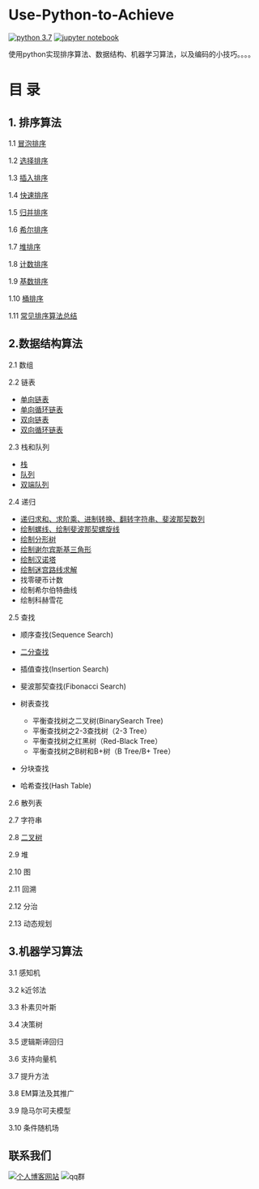 # Use-Python-to-Achieve
[![python 3.7][python 3.7]](https://www.python.org/) [![jupyter notebook][jupyter notebook]](https://www.jupyte.org/)

使用python实现排序算法、数据结构、机器学习算法，以及编码的小技巧。。。。

# 目  录

## 1. 排序算法

1.1 [冒泡排序](https://github.com/lb971216008/Use-Python-to-Achieve/blob/master/Sorting/bubble_sort.ipynb)

1.2 [选择排序](https://github.com/lb971216008/Use-Python-to-Achieve/blob/master/Sorting/selection_sort.ipynb)

1.3 [插入排序](https://github.com/lb971216008/Use-Python-to-Achieve/blob/master/Sorting/insertion_sort.ipynb)

1.4 [快速排序](https://github.com/lb971216008/Use-Python-to-Achieve/blob/master/Sorting/quick_sort.ipynb)

1.5 [归并排序](https://github.com/lb971216008/Use-Python-to-Achieve/blob/master/Sorting/merge_sort.ipynb)

1.6 [希尔排序](https://github.com/lb971216008/Use-Python-to-Achieve/blob/master/Sorting/shell_sort.ipynb)

1.7 [堆排序](https://github.com/lb971216008/Use-Python-to-Achieve/blob/master/Sorting/heap_sort.ipynb)

1.8 [计数排序](https://github.com/lb971216008/Use-Python-to-Achieve/blob/master/Sorting/counting_sort.ipynb)

1.9 [基数排序](https://github.com/lb971216008/Use-Python-to-Achieve/blob/master/Sorting/radix_sort.ipynb)

1.10 [桶排序](https://github.com/lb971216008/Use-Python-to-Achieve/blob/master/Sorting/bucket_sort.ipynb)

1.11 [常见排序算法总结](https://github.com/lb971216008/Use-Python-to-Achieve/blob/master/Sorting/sorting_summary.md)

## 2.数据结构算法

2.1 数组

2.2 链表

- [单向链表](https://github.com/lb971216008/Use-Python-to-Achieve/blob/master/DataStructure/single_link_list.ipynb)
- [单向循环链表](https://github.com/lb971216008/Use-Python-to-Achieve/blob/master/DataStructure/single_cycle_link_list.ipynb)
- [双向链表](https://github.com/lb971216008/Use-Python-to-Achieve/blob/master/DataStructure/double_link_list.ipynb)
- [双向循环链表](https://github.com/lb971216008/Use-Python-to-Achieve/blob/master/DataStructure/double_cycle_link_list.ipynb)

2.3 栈和队列

- [栈](https://github.com/lb971216008/Use-Python-to-Achieve/blob/master/DataStructure/stack.ipynb)
- [队列](https://github.com/lb971216008/Use-Python-to-Achieve/blob/master/DataStructure/queue.ipynb)
- [双端队列](https://github.com/lb971216008/Use-Python-to-Achieve/blob/master/DataStructure/deque.ipynb)

2.4 递归

- [递归求和、求阶乘、进制转换、翻转字符串、斐波那契数列](https://github.com/lb971216008/Use-Python-to-Achieve/blob/master/DataStructure/recursion_part1.ipynb)
- [绘制螺线、绘制斐波那契螺旋线](https://github.com/lb971216008/Use-Python-to-Achieve/blob/master/DataStructure/recursion_part2.ipynb)
- [绘制分形树](https://github.com/lb971216008/Use-Python-to-Achieve/blob/master/DataStructure/recursion_part3.ipynb)
- [绘制谢尔宾斯基三角形](https://github.com/lb971216008/Use-Python-to-Achieve/blob/master/DataStructure/recursion_part4.ipynb)
- [绘制汉诺塔](https://github.com/lb971216008/Use-Python-to-Achieve/blob/master/DataStructure/recursion_part5.ipynb)
- [绘制迷宫路线求解](https://github.com/lb971216008/Use-Python-to-Achieve/blob/master/DataStructure/recursion_part6.ipynb)
- 找零硬币计数
- 绘制希尔伯特曲线
- 绘制科赫雪花

2.5 查找

- 顺序查找(Sequence Search)

- [二分查找](https://github.com/lb971216008/Use-Python-to-Achieve/blob/master/DataStructure/binary_search.ipynb)
- 插值查找(Insertion Search)
- 斐波那契查找(Fibonacci Search)
- 树表查找
  + 平衡查找树之二叉树(BinarySearch Tree)
  + 平衡查找树之2-3查找树（2-3 Tree）
  + 平衡查找树之红黑树（Red-Black Tree）
  + 平衡查找树之B树和B+树（B Tree/B+ Tree）

- 分块查找
- 哈希查找(Hash Table)

2.6 散列表

2.7 字符串

2.8 [二叉树]((https://github.com/lb971216008/Use-Python-to-Achieve/blob/master/DataStructure/binary_tree.ipynb))

2.9 堆

2.10 图

2.11 回溯

2.12 分治

2.13 动态规划

## 3.机器学习算法

3.1 感知机

3.2 k近邻法

3.3 朴素贝叶斯

3.4 决策树

3.5 逻辑斯谛回归

3.6 支持向量机

3.7 提升方法

3.8 EM算法及其推广

3.9 隐马尔可夫模型

3.10 条件随机场

## 联系我们

[![个人博客网站][blog]](http://www.bling2.cn/) ![qq群][qq]

[python 3.7]:https://img.shields.io/badge/python-3.7-green.svg?logo=python&logocolor=white&link=https://www.python.org/
[jupyter notebook]:https://img.shields.io/badge/jupyter%20notebook-1.0.0-critical.svg?logo=jupyter&link=https://jupyter.org/
[qq]:https://img.shields.io/badge/QQ%E7%BE%A4-674123879-blue.svg?logo=qzone
[blog]:https://img.shields.io/badge/个人博客网站-blue.svg?logo=github&link=http://www.bling2.cn/

